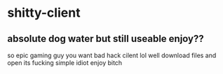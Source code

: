 # shitty-client
absolute dog water but still useable enjoy?? 
----------------------
so epic gaming guy you want bad hack cilent lol
well download files and open
its fucking simple idiot
enjoy bitch
